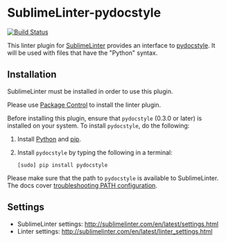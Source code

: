 SublimeLinter-pydocstyle
=========================

[![Build Status](https://travis-ci.org/SublimeLinter/SublimeLinter-pydocstyle.svg?branch=master)](https://travis-ci.org/SublimeLinter/SublimeLinter-pydocstyle)

This linter plugin for [SublimeLinter](https://github.com/SublimeLinter/SublimeLinter) provides an interface to [pydocstyle](https://github.com/PyCQA/pydocstyle).
It will be used with files that have the "Python" syntax.


## Installation

SublimeLinter must be installed in order to use this plugin. 

Please use [Package Control](https://packagecontrol.io) to install the linter plugin.

Before installing this plugin, ensure that `pydocstyle` (0.3.0 or later) is installed on your system.
To install `pydocstyle`, do the following:

1. Install [Python](http://python.org) and [pip](http://www.pip-installer.org/en/latest/installing.html).

1. Install `pydocstyle` by typing the following in a terminal:
   ```
   [sudo] pip install pydocstyle
   ```

Please make sure that the path to `pydocstyle` is available to SublimeLinter.
The docs cover [troubleshooting PATH configuration](http://sublimelinter.com/en/latest/troubleshooting.html#finding-a-linter-executable).


## Settings

- SublimeLinter settings: http://sublimelinter.com/en/latest/settings.html
- Linter settings: http://sublimelinter.com/en/latest/linter_settings.html
